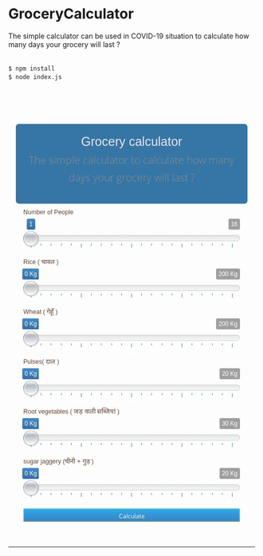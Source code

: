 # GroceryCalculator
The simple calculator can be used in COVID-19 situation to calculate how many days your grocery will last ?

```sh

$ npm install
$ node index.js

```

![Screenshot](screen-shot.jpg)
